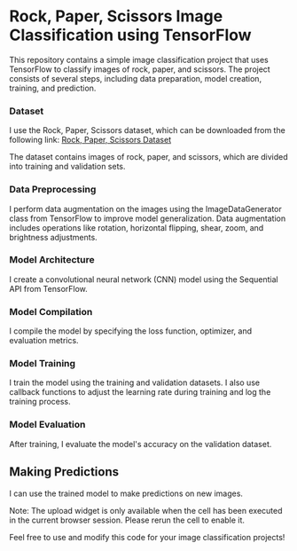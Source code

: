 # Rock, Paper, Scissors Image Classification using TensorFlow
This repository contains a simple image classification project that uses TensorFlow to classify images of rock, paper, and scissors. The project consists of several steps, including data preparation, model creation, training, and prediction.

### Dataset
I use the Rock, Paper, Scissors dataset, which can be downloaded from the following link:
[Rock, Paper, Scissors Dataset]( https://github.com/dicodingacademy/assets/releases/download/release/rockpaperscissors.zip)

The dataset contains images of rock, paper, and scissors, which are divided into training and validation sets.

### Data Preprocessing
I perform data augmentation on the images using the ImageDataGenerator class from TensorFlow to improve model generalization. Data augmentation includes operations like rotation, horizontal flipping, shear, zoom, and brightness adjustments.

### Model Architecture
I create a convolutional neural network (CNN) model using the Sequential API from TensorFlow.

### Model Compilation
I compile the model by specifying the loss function, optimizer, and evaluation metrics.

### Model Training
I train the model using the training and validation datasets. I also use callback functions to adjust the learning rate during training and log the training process.

### Model Evaluation
After training, I evaluate the model's accuracy on the validation dataset.

## Making Predictions
I can use the trained model to make predictions on new images.

Note: The upload widget is only available when the cell has been executed in the current browser session. Please rerun the cell to enable it.

Feel free to use and modify this code for your image classification projects!
